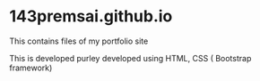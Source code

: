 # 143premsai.github.io

This contains files of my portfolio site

This is developed purley developed using HTML, CSS ( Bootstrap framework)
